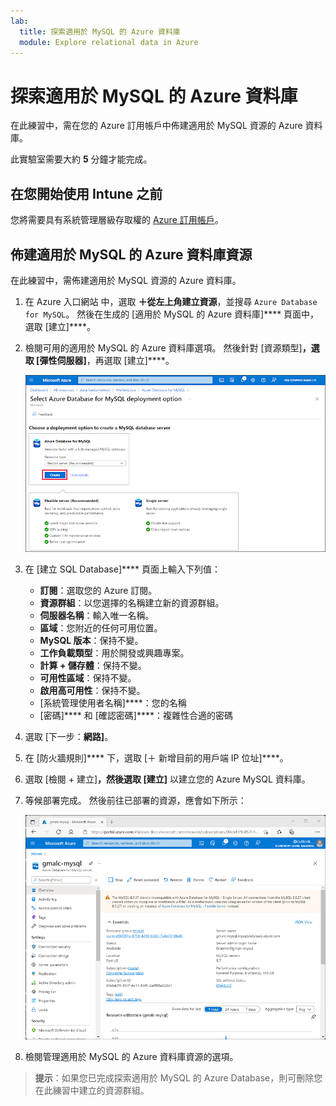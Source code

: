 ```yaml
---
lab:
  title: 探索適用於 MySQL 的 Azure 資料庫
  module: Explore relational data in Azure
---
```


# 探索適用於 MySQL 的 Azure 資料庫

在此練習中，需在您的 Azure 訂用帳戶中佈建適用於 MySQL 資源的 Azure 資料庫。

此實驗室需要大約 **5** 分鐘才能完成。

## 在您開始使用 Intune 之前

您將需要具有系統管理層級存取權的 [Azure 訂用帳戶](https://azure.microsoft.com/free)。

## 佈建適用於 MySQL 的 Azure 資料庫資源

在此練習中，需佈建適用於 MySQL 資源的 Azure 資料庫。

1. 在 Azure 入口網站 中，選取 **&#65291;從左上角建立資源**，並搜尋 `Azure Database for MySQL`。 然後在生成的 [適用於 MySQL 的 Azure 資料庫]**** 頁面中，選取 [建立]****。

1. 檢閱可用的適用於 MySQL 的 Azure 資料庫選項。 然後針對 [資源類型]****，選取 [彈性伺服器]****，再選取 [建立]****。

    ![螢幕擷取畫面：適用於 MySQL 的 Azure 資料庫部署選項](images/mysql-options.png)

1. 在 [建立 SQL Database]**** 頁面上輸入下列值：
    - **訂閱**：選取您的 Azure 訂閱。
    - **資源群組**：以您選擇的名稱建立新的資源群組。
    - **伺服器名稱**：輸入唯一名稱。
    - **區域**：您附近的任何可用位置。
    - **MySQL 版本**：保持不變。
    - **工作負載類型**：用於開發或興趣專案。
    - **計算 + 儲存體**：保持不變。
    - **可用性區域**：保持不變。
    - **啟用高可用性**：保持不變。
    - [系統管理使用者名稱]****：您的名稱
    - [密碼]**** 和 [確認密碼]****：複雜性合適的密碼

1. 選取 [下一步：**網路]**。

1. 在 [防火牆規則]**** 下，選取 [&#65291; 新增目前的用戶端 IP 位址]****。

1. 選取 [檢閱 + 建立]****，然後選取 [建立]**** 以建立您的 Azure MySQL 資料庫。

1. 等候部署完成。 然後前往已部署的資源，應會如下所示：

    ![螢幕擷取畫面：Azure 入口網站，顯示適用於 MySQL 的 Azure 資料庫頁面。](images/mysql-portal.png)

1. 檢閱管理適用於 MySQL 的 Azure 資料庫資源的選項。

> **提示**：如果您已完成探索適用於 MySQL 的 Azure Database，則可刪除您在此練習中建立的資源群組。
